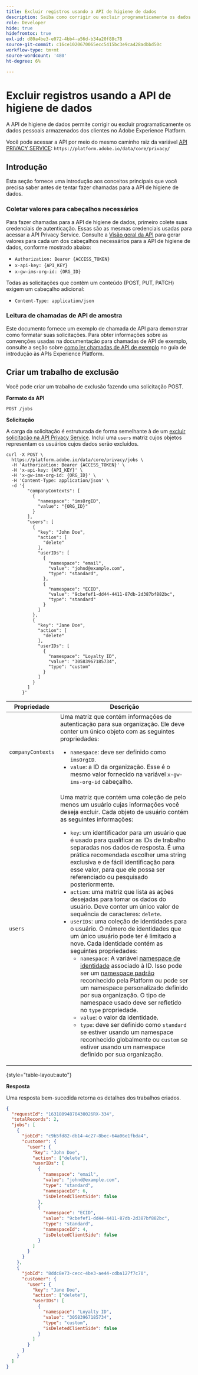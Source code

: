 ```yaml
---
title: Excluir registros usando a API de higiene de dados
description: Saiba como corrigir ou excluir programaticamente os dados pessoais armazenados dos clientes no Adobe Experience Platform.
role: Developer
hide: true
hidefromtoc: true
exl-id: d80a4be3-e072-4bb4-a56d-b34a20f88c78
source-git-commit: c16ce1020670065ecc5415bc3e9ca428adbbd50c
workflow-type: tm+mt
source-wordcount: '480'
ht-degree: 6%

---
```


# Excluir registros usando a API de higiene de dados

<!-- >[!IMPORTANT]
>
>This endpoint represents the beta functionality for record deletes. For the latest functionality, please use the [`/workorder` endpoint](./workorder.md) instead. -->

A API de higiene de dados permite corrigir ou excluir programaticamente os dados pessoais armazenados dos clientes no Adobe Experience Platform.

Você pode acessar a API por meio do mesmo caminho raiz da variável [API PRIVACY SERVICE](../../privacy-service/api/overview.md): `https://platform.adobe.io/data/core/privacy/`

## Introdução

Esta seção fornece uma introdução aos conceitos principais que você precisa saber antes de tentar fazer chamadas para a API de higiene de dados.

### Coletar valores para cabeçalhos necessários

Para fazer chamadas para a API de higiene de dados, primeiro colete suas credenciais de autenticação. Essas são as mesmas credenciais usadas para acessar a API Privacy Service. Consulte a [Visão geral da API](./overview.md#getting-started) para gerar valores para cada um dos cabeçalhos necessários para a API de higiene de dados, conforme mostrado abaixo:

* `Authorization: Bearer {ACCESS_TOKEN}`
* `x-api-key: {API_KEY}`
* `x-gw-ims-org-id: {ORG_ID}`

Todas as solicitações que contêm um conteúdo (POST, PUT, PATCH) exigem um cabeçalho adicional:

* `Content-Type: application/json`

### Leitura de chamadas de API de amostra

Este documento fornece um exemplo de chamada de API para demonstrar como formatar suas solicitações. Para obter informações sobre as convenções usadas na documentação para chamadas de API de exemplo, consulte a seção sobre [como ler chamadas de API de exemplo](../../landing/api-guide.md#sample-api) no guia de introdução às APIs Experience Platform.

## Criar um trabalho de exclusão

Você pode criar um trabalho de exclusão fazendo uma solicitação POST.

**Formato da API**

```http
POST /jobs
```

**Solicitação**

A carga da solicitação é estruturada de forma semelhante à de um [excluir solicitação na API Privacy Service](../../privacy-service/api/privacy-jobs.md#access-delete). Inclui uma `users` matriz cujos objetos representam os usuários cujos dados serão excluídos.

```shell
curl -X POST \
  https://platform.adobe.io/data/core/privacy/jobs \
  -H 'Authorization: Bearer {ACCESS_TOKEN}' \
  -H 'x-api-key: {API_KEY}' \
  -H 'x-gw-ims-org-id: {ORG_ID}' \
  -H 'Content-Type: application/json' \
  -d '{
        "companyContexts": [
          {
            "namespace": "imsOrgID",
            "value": "{ORG_ID}"
          }
        ],
        "users": [
          {
            "key": "John Doe",
            "action": [
              "delete"
            ],
            "userIDs": [
              {
                "namespace": "email",
                "value": "johnd@example.com",
                "type": "standard",
              },
              {
                "namespace": "ECID",
                "value": "9cbefef1-dd44-4411-87db-2d387bf882bc",
                "type": "standard"
              }
            ]
          },
          {
            "key": "Jane Doe",
            "action": [
              "delete"
            ],
            "userIDs": [
              {
                "namespace": "Loyalty ID",
                "value": "30583967185734",
                "type": "custom"
              }
            ]
          }
        ]
      }'
```

| Propriedade | Descrição |
| --- | --- |
| `companyContexts` | Uma matriz que contém informações de autenticação para sua organização. Ele deve conter um único objeto com as seguintes propriedades: <ul><li>`namespace`: deve ser definido como `imsOrgID`.</li><li>`value`: a ID da organização. Esse é o mesmo valor fornecido na variável `x-gw-ims-org-id` cabeçalho.</li></ul> |
| `users` | Uma matriz que contém uma coleção de pelo menos um usuário cujas informações você deseja excluir. Cada objeto de usuário contém as seguintes informações: <ul><li>`key`: um identificador para um usuário que é usado para qualificar as IDs de trabalho separadas nos dados de resposta. É uma prática recomendada escolher uma string exclusiva e de fácil identificação para esse valor, para que ele possa ser referenciado ou pesquisado posteriormente.</li><li>`action`: uma matriz que lista as ações desejadas para tomar os dados do usuário. Deve conter um único valor de sequência de caracteres: `delete`.</li><li>`userIDs`: uma coleção de identidades para o usuário. O número de identidades que um único usuário pode ter é limitado a nove. Cada identidade contém as seguintes propriedades: <ul><li>`namespace`: A variável [namespace de identidade](../../identity-service/features/namespaces.md) associado à ID. Isso pode ser um [namespace padrão](../../privacy-service/api/appendix.md#standard-namespaces) reconhecido pela Platform ou pode ser um namespace personalizado definido por sua organização. O tipo de namespace usado deve ser refletido no `type` propriedade.</li><li>`value`: o valor da identidade.</li><li>`type`: deve ser definido como `standard` se estiver usando um namespace reconhecido globalmente ou `custom` se estiver usando um namespace definido por sua organização.</li></ul></li></ul> |

{style="table-layout:auto"}

**Resposta**

Uma resposta bem-sucedida retorna os detalhes dos trabalhos criados.

```json
{
  "requestId": "16318094870430026RX-334",
  "totalRecords": 2,
  "jobs": [
    {
      "jobId": "c9b5fd82-db14-4c27-8bec-64a06e1fbda4",
      "customer": {
        "user": {
          "key": "John Doe",
          "action": ["delete"],
          "userIDs": [
            {
              "namespace": "email",
              "value": "johnd@example.com",
              "type": "standard",
              "namespaceId": 6,
              "isDeletedClientSide": false
            },
            {
              "namespace": "ECID",
              "value": "9cbefef1-dd44-4411-87db-2d387bf882bc",
              "type": "standard",
              "namespaceId": 4,
              "isDeletedClientSide": false
            }
          ]
        }
      }
    },
    {
      "jobId": "8ddc8e73-cecc-4be3-ae44-cdba127f7c70",
      "customer": {
        "user": {
          "key": "Jane Doe",
          "action": ["delete"],
          "userIDs": [
            {
              "namespace": "Loyalty ID",
              "value": "30583967185734",
              "type": "custom",
              "isDeletedClientSide": false
            }
          ]
        }
      }
    }
  ]
}
```
